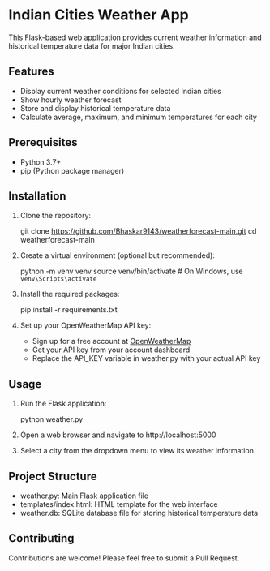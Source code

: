 # Indian Cities Weather App

This Flask-based web application provides current weather information and historical temperature data for major Indian cities.

## Features

- Display current weather conditions for selected Indian cities
- Show hourly weather forecast
- Store and display historical temperature data
- Calculate average, maximum, and minimum temperatures for each city

## Prerequisites

- Python 3.7+
- pip (Python package manager)

## Installation

1. Clone the repository:
   
   git clone https://github.com/Bhaskar9143/weatherforecast-main.git
   cd weatherforecast-main
   

2. Create a virtual environment (optional but recommended):
   
   python -m venv venv
   source venv/bin/activate  # On Windows, use `venv\Scripts\activate`
   

3. Install the required packages:
   
   pip install -r requirements.txt
   

4. Set up your OpenWeatherMap API key:
   - Sign up for a free account at [OpenWeatherMap](https://openweathermap.org/)
   - Get your API key from your account dashboard
   - Replace the API_KEY variable in weather.py with your actual API key

## Usage

1. Run the Flask application:
   
   python weather.py
   

2. Open a web browser and navigate to http://localhost:5000

3. Select a city from the dropdown menu to view its weather information

## Project Structure

- weather.py: Main Flask application file
- templates/index.html: HTML template for the web interface
- weather.db: SQLite database file for storing historical temperature data

## Contributing

Contributions are welcome! Please feel free to submit a Pull Request.

